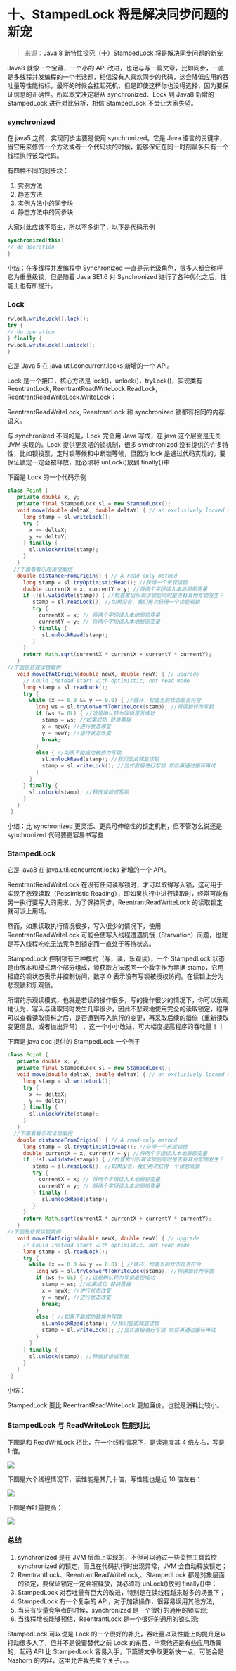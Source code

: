 # 十、StampedLock 将是解决同步问题的新宠

> 来源：[Java 8 新特性探究（十）StampedLock 将是解决同步问题的新宠](http://my.oschina.net/benhaile/blog/264383)

Java8 就像一个宝藏，一个小的 API 改进，也足与写一篇文章，比如同步，一直是多线程并发编程的一个老话题，相信没有人喜欢同步的代码，这会降低应用的吞吐量等性能指标，最坏的时候会挂起死机，但是即使这样你也没得选择，因为要保证信息的正确性。所以本文决定将从 synchronized、Lock 到 Java8 新增的 StampedLock 进行对比分析，相信 StampedLock 不会让大家失望。

### **synchronized**

在 java5 之前，实现同步主要是使用 synchronized。它是 Java 语言的关键字，当它用来修饰一个方法或者一个代码块的时候，能够保证在同一时刻最多只有一个线程执行该段代码。

有四种不同的同步块：

1.  实例方法
2.  静态方法
3.  实例方法中的同步块
4.  静态方法中的同步块

大家对此应该不陌生，所以不多讲了，以下是代码示例

```java
synchronized(this)
// do operation
} 
```

小结：在多线程并发编程中 Synchronized 一直是元老级角色，很多人都会称呼它为重量级锁，但是随着 Java SE1.6 对 Synchronized 进行了各种优化之后，性能上也有所提升。

### **Lock**

```java
rwlock.writeLock().lock();
try {
// do operation
} finally {
rwlock.writeLock().unlock();
} 
```

它是 Java 5 在 java.util.concurrent.locks 新增的一个 API。

Lock 是一个接口，核心方法是 lock()，unlock()，tryLock()，实现类有 ReentrantLock, ReentrantReadWriteLock.ReadLock, ReentrantReadWriteLock.WriteLock；

ReentrantReadWriteLock, ReentrantLock 和 synchronized 锁都有相同的内存语义。

与 synchronized 不同的是，Lock 完全用 Java 写成，在 java 这个层面是无关 JVM 实现的。Lock 提供更灵活的锁机制，很多 synchronized 没有提供的许多特性，比如锁投票，定时锁等候和中断锁等候，但因为 lock 是通过代码实现的，要保证锁定一定会被释放，就必须将 unLock()放到 finally{}中

下面是 Lock 的一个代码示例

```java
class Point {
   private double x, y;
   private final StampedLock sl = new StampedLock();
   void move(double deltaX, double deltaY) { // an exclusively locked method
     long stamp = sl.writeLock();
     try {
       x += deltaX;
       y += deltaY;
     } finally {
       sl.unlockWrite(stamp);
     }
   }
  //下面看看乐观读锁案例
   double distanceFromOrigin() { // A read-only method
     long stamp = sl.tryOptimisticRead(); //获得一个乐观读锁
     double currentX = x, currentY = y; //将两个字段读入本地局部变量
     if (!sl.validate(stamp)) { //检查发出乐观读锁后同时是否有其他写锁发生？
        stamp = sl.readLock(); //如果没有，我们再次获得一个读悲观锁
        try {
          currentX = x; // 将两个字段读入本地局部变量
          currentY = y; // 将两个字段读入本地局部变量
        } finally {
           sl.unlockRead(stamp);
        }
     }
     return Math.sqrt(currentX * currentX + currentY * currentY);
   }
//下面是悲观读锁案例
   void moveIfAtOrigin(double newX, double newY) { // upgrade
     // Could instead start with optimistic, not read mode
     long stamp = sl.readLock();
     try {
       while (x == 0.0 && y == 0.0) { //循环，检查当前状态是否符合
         long ws = sl.tryConvertToWriteLock(stamp); //将读锁转为写锁
         if (ws != 0L) { //这是确认转为写锁是否成功
           stamp = ws; //如果成功 替换票据
           x = newX; //进行状态改变
           y = newY; //进行状态改变
           break;
         }
         else { //如果不能成功转换为写锁
           sl.unlockRead(stamp); //我们显式释放读锁
           stamp = sl.writeLock(); //显式直接进行写锁 然后再通过循环再试
         }
       }
     } finally {
       sl.unlock(stamp); //释放读锁或写锁
     }
   }
 } 
```

小结：比 synchronized 更灵活、更具可伸缩性的锁定机制，但不管怎么说还是 synchronized 代码要更容易书写些

### **StampedLock**

它是 java8 在 java.util.concurrent.locks 新增的一个 API。

ReentrantReadWriteLock 在沒有任何读写锁时，才可以取得写入锁，这可用于实现了悲观读取（Pessimistic Reading），即如果执行中进行读取时，经常可能有另一执行要写入的需求，为了保持同步，ReentrantReadWriteLock 的读取锁定就可派上用场。

然而，如果读取执行情况很多，写入很少的情况下，使用 ReentrantReadWriteLock 可能会使写入线程遭遇饥饿（Starvation）问题，也就是写入线程吃吃无法竞争到锁定而一直处于等待状态。

StampedLock 控制锁有三种模式（写，读，乐观读），一个 StampedLock 状态是由版本和模式两个部分组成，锁获取方法返回一个数字作为票据 stamp，它用相应的锁状态表示并控制访问，数字 0 表示没有写锁被授权访问。在读锁上分为悲观锁和乐观锁。

所谓的乐观读模式，也就是若读的操作很多，写的操作很少的情况下，你可以乐观地认为，写入与读取同时发生几率很少，因此不悲观地使用完全的读取锁定，程序可以查看读取资料之后，是否遭到写入执行的变更，再采取后续的措施（重新读取变更信息，或者抛出异常） ，这一个小小改进，可大幅度提高程序的吞吐量！！

下面是 java doc 提供的 StampedLock 一个例子

```java
class Point {
   private double x, y;
   private final StampedLock sl = new StampedLock();
   void move(double deltaX, double deltaY) { // an exclusively locked method
     long stamp = sl.writeLock();
     try {
       x += deltaX;
       y += deltaY;
     } finally {
       sl.unlockWrite(stamp);
     }
   }
  //下面看看乐观读锁案例
   double distanceFromOrigin() { // A read-only method
     long stamp = sl.tryOptimisticRead(); //获得一个乐观读锁
     double currentX = x, currentY = y; //将两个字段读入本地局部变量
     if (!sl.validate(stamp)) { //检查发出乐观读锁后同时是否有其他写锁发生？
        stamp = sl.readLock(); //如果没有，我们再次获得一个读悲观锁
        try {
          currentX = x; // 将两个字段读入本地局部变量
          currentY = y; // 将两个字段读入本地局部变量
        } finally {
           sl.unlockRead(stamp);
        }
     }
     return Math.sqrt(currentX * currentX + currentY * currentY);
   }
//下面是悲观读锁案例
   void moveIfAtOrigin(double newX, double newY) { // upgrade
     // Could instead start with optimistic, not read mode
     long stamp = sl.readLock();
     try {
       while (x == 0.0 && y == 0.0) { //循环，检查当前状态是否符合
         long ws = sl.tryConvertToWriteLock(stamp); //将读锁转为写锁
         if (ws != 0L) { //这是确认转为写锁是否成功
           stamp = ws; //如果成功 替换票据
           x = newX; //进行状态改变
           y = newY; //进行状态改变
           break;
         }
         else { //如果不能成功转换为写锁
           sl.unlockRead(stamp); //我们显式释放读锁
           stamp = sl.writeLock(); //显式直接进行写锁 然后再通过循环再试
         }
       }
     } finally {
       sl.unlock(stamp); //释放读锁或写锁
     }
   }
 } 
```

小结：

StampedLock 要比 ReentrantReadWriteLock 更加廉价，也就是消耗比较小。

### **StampedLock 与 ReadWriteLock 性能对比**

下图是和 ReadWritLock 相比，在一个线程情况下，是读速度其 4 倍左右，写是 1 倍。

![](img/6b8d3d2eb3ac19495fae9cd75d310d0e.png)

下图是六个线程情况下，读性能是其几十倍，写性能也是近 10 倍左右：

![](img/3290f5c4639298d4e3eb8fe20f7bf261.png)

下图是吞吐量提高：

![](img/6b8d3d2eb3ac19495fae9cd75d310d0e.png)

### **总结**

1.  synchronized 是在 JVM 层面上实现的，不但可以通过一些监控工具监控 synchronized 的锁定，而且在代码执行时出现异常，JVM 会自动释放锁定；
2.  ReentrantLock、ReentrantReadWriteLock,、StampedLock 都是对象层面的锁定，要保证锁定一定会被释放，就必须将 unLock()放到 finally{}中；
3.  StampedLock 对吞吐量有巨大的改进，特别是在读线程越来越多的场景下；
4.  StampedLock 有一个复杂的 API，对于加锁操作，很容易误用其他方法;
5.  当只有少量竞争者的时候，synchronized 是一个很好的通用的锁实现;
6.  当线程增长能够预估，ReentrantLock 是一个很好的通用的锁实现;

StampedLock 可以说是 Lock 的一个很好的补充，吞吐量以及性能上的提升足以打动很多人了，但并不是说要替代之前 Lock 的东西，毕竟他还是有些应用场景的，起码 API 比 StampedLock 容易入手，下篇博文争取更新快一点，可能会是 Nashorn 的内容，这里允许我先卖个关子。。。